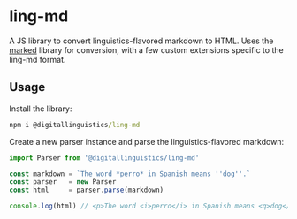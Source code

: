 # ling-md

A JS library to convert linguistics-flavored markdown to HTML. Uses the [marked] library for conversion, with a few custom extensions specific to the ling-md format.

## Usage

Install the library:

```cmd
npm i @digitallinguistics/ling-md
```

Create a new parser instance and parse the linguistics-flavored markdown:

```js
import Parser from '@digitallinguistics/ling-md'

const markdown = `The word *perro* in Spanish means ''dog''.`
const parser   = new Parser
const html     = parser.parse(markdown)

console.log(html) // <p>The word <i>perro</i> in Spanish means <q>dog</q>.</p>
```

<!-- LINKS -->
[marked]: https://marked.js.org/
